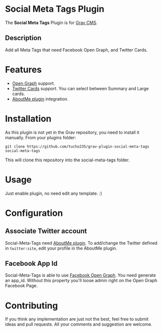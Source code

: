 # Social Meta Tags Plugin

The **Social Meta Tags** Plugin is for [Grav CMS](http://github.com/getgrav/grav). 

## Description

Add all Meta Tags that need Facebook Open Graph, and Twitter Cards.


# Features

* [Open Graph](http://ogp.me/) support.
* [Twitter Cards](https://dev.twitter.com/cards/overview) support. You can select between Summary and Large cards.
* [AboutMe plugin](https://github.com/Birssan/grav-plugin-about-me) integration.


# Installation

As this plugin is not yet in the Grav repository, you need to install it manually. From your plugins folder:
```
git clone https://github.com/tucho235/grav-plugin-social-meta-tags social-meta-tags
```

This will clone this repository into the social-meta-tags folder.


# Usage

Just enable plugin, no need edit any template. :)


# Configuration

## Associate Twitter account

Social-Meta-Tags need [AboutMe plugin](https://github.com/Birssan/grav-plugin-about-me). To add/change the Twitter defined in `twitter:site`, edit your profile in the AboutMe plugin.

## Facebook App Id

Social-Meta-Tags is able to use [Facebook Open Graph](https://developers.facebook.com/docs/opengraph/getting-started). You need generate an app_id. Without this property you'll loose admin right on the Open Graph Facebook Page.


# Contributing

If you think any implementation are just not the best, feel free to submit ideas and pull requests. All your comments and suggestion are welcome.

